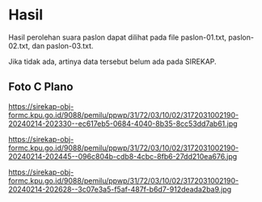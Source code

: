 # Hasil

Hasil perolehan suara paslon dapat dilihat pada file paslon-01.txt, paslon-02.txt, dan paslon-03.txt.

Jika tidak ada, artinya data tersebut belum ada pada SIREKAP.

## Foto C Plano

https://sirekap-obj-formc.kpu.go.id/9088/pemilu/ppwp/31/72/03/10/02/3172031002190-20240214-202330--ec617eb5-0684-4040-8b35-8cc53dd7ab61.jpg

https://sirekap-obj-formc.kpu.go.id/9088/pemilu/ppwp/31/72/03/10/02/3172031002190-20240214-202445--096c804b-cdb8-4cbc-8fb6-27dd210ea676.jpg

https://sirekap-obj-formc.kpu.go.id/9088/pemilu/ppwp/31/72/03/10/02/3172031002190-20240214-202628--3c07e3a5-f5af-487f-b6d7-912deada2ba9.jpg
